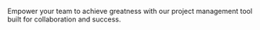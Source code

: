 Empower your team to achieve greatness with our project management tool built for collaboration and success.